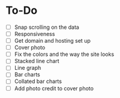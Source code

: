 # To-Do
- [ ] Snap scrolling on the data
- [ ] Responsiveness
- [ ] Get domain and hosting set up
- [ ] Cover photo
- [ ] Fix the colors and the way the site looks
- [ ] Stacked line chart
- [ ] Line graph
- [ ] Bar charts
- [ ] Collated bar charts
- [ ] Add photo credit to cover photo
